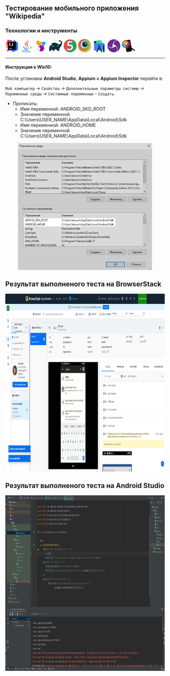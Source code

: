 ## Тестирование мобильного приложения "Wikipedia"

### Технологии и инструменты
<div align="left">
    <code><img alt='IntelliJ IDEA' height='42' title='IntelliJ IDEA' src='images/intellij-idea.svg'></code>
    <code><img alt='Java' height='42' title='Java' src='images/java.svg'></code>
    <code><img alt='Selenide' height='42' title='Selenide' src='images/selenide.svg'></code>
    <code><img alt='Gradle' height='42' title='Gradle' src='images/gradle.svg'></code>
    <code><img alt='JUnit5' height='42' title='JUnit5' src='images/junit5.svg'></code>
    <code><img alt='BrowserStack' height='42' title='BrowserStack' src='images/browserstack.svg'></code>
    <code><img alt='Android Studio' height='42' title='Android Studio' src='images/android-studio.svg'></code>
    <code><img alt='Appium' height='42' title='Appium' src='images/appium.png'></code>
    <code><img alt='Appium Inspector' height='42' title='Appium Inspector' src='images/appium-inspector.png'></code>
</div>

---
#### Инструкция к Win10:
После установки **Android Studio**, **Appium** и **Appium Inspector** перейти в:

`Мой компьютер` -> `Свойства` -> `Дополнительные параметры системы` -> `Переменные среды` -> `Системные переменные` - `Создать`.

- Прописать:
    - Имя переменной: ANDROID_SKD_ROOT
    - Значение переменной: C:\Users\USER_NAME\AppData\Local\Android\Sdk
    - Имя переменной: ANDROID_HOME
    - Значение переменной: C:\Users\USER_NAME\AppData\Local\Android\Sdk

<div align="center">
    <img alt='System Variables' height='400' title='System Variables' src='images/systemVariables.jpg'>
</div>

## Результат выполненого теста на BrowserStack

<div align="center">
    <img alt='System Variables' height='560' title='System Variables' src='images/browserStack-successfulTest.png'>
</div>

## Результат выполненого теста на Android Studio

<div align="center">
    <img alt='System Variables' height='553' title='System Variables' src='images/androidStudio-successfulTest.png'>
</div>